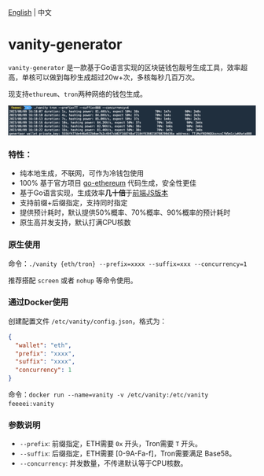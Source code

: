 [English](./README.md) | 中文

# vanity-generator

`vanity-generator` 是一款基于Go语言实现的区块链钱包靓号生成工具，效率超高，单核可以做到每秒生成超过20w+次，多核每秒几百万次。

现支持`ethureum`、`tron`两种网络的钱包生成。

![preview](images/preview.jpg)

### 特性：
- 纯本地生成，不联网，可作为冷钱包使用
- 100% 基于官方项目 [go-ethereum](https://github.com/ethereum/go-ethereum) 代码生成，安全性更佳
- 基于Go语言实现，生成效率<strong>几十倍</strong>于[前端JS版本](https://vanity-eth.tk/)
- 支持前缀+后缀指定，支持同时指定
- 提供预计耗时，默认提供50%概率、70%概率、90%概率的预计耗时
- 原生高并发支持，默认打满CPU核数

### 原生使用
命令：`./vanity {eth/tron} --prefix=xxxx --suffix=xxx --concurrency=1`

推荐搭配 `screen` 或者 `nohup` 等命令使用。

### 通过Docker使用
创建配置文件 `/etc/vanity/config.json`，格式为：
```json
{
  "wallet": "eth",
  "prefix": "xxxx",
  "suffix": "xxxx",
  "concurrency": 1
}
```
命令：`docker run --name=vanity -v /etc/vanity:/etc/vanity feeeei:vanity`

### 参数说明
- `--prefix`: 前缀指定，ETH需要 `0x` 开头，Tron需要 `T` 开头。
- `--suffix`: 后缀指定，ETH需要 [0-9A-Fa-f]，Tron需要满足 Base58。
- `--concurrency`: 并发数量，不传递默认等于CPU核数。
